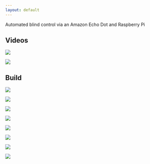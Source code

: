 ```yaml
---
layout: default
---
```


Automated blind control via an Amazon Echo Dot and Raspberry Pi

## [](#header-2)Videos

[![](images/opening_video.png)](https://www.youtube.com/watch?v=Tw-ZOflzcSQ)

[![](images/closing_video.png)](https://www.youtube.com/watch?v=yLr2ESYjLDU)

## [](#header-2)Build

![](images/IMG_1634_1024x768.jpeg)

![](images/IMG_1635_1024x768.jpeg)

![](images/IMG_1638_1024x768.jpeg)

![](images/IMG_1639_1024x768.jpeg)

![](images/IMG_1641_1024x768.jpeg)

![](images/IMG_1642_1024x768.jpeg)

![](images/IMG_1643_1024x768.jpeg)

![](images/IMG_1644_1024x768.jpeg)

